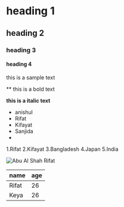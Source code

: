 # heading 1
## heading 2
### heading 3
#### heading 4

this is a sample text 

** this is a bold text

__this is a italic text__

- anishul
- Rifat
- Kifayat
- Sanjida
- 
1.Rifat
2.Kifayat
3.Bangladesh
4.Japan
5.India

![Abu Al Shah Rifat](../Git/images/1697796504764.jpeg)

| name | age|
|------|----|
|Rifat | 26 |
|Keya  | 26 |